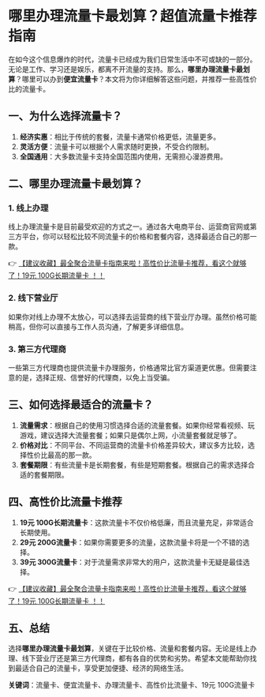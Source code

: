 # 哪里办理流量卡最划算？超值流量卡推荐指南

在如今这个信息爆炸的时代，流量卡已经成为我们日常生活中不可或缺的一部分。无论是工作、学习还是娱乐，都离不开流量的支持。那么，**哪里办理流量卡最划算**？哪里可以办到**便宜流量卡**？本文将为你详细解答这些问题，并推荐一些高性价比的流量卡。

## 一、为什么选择流量卡？

1. **经济实惠**：相比于传统的套餐，流量卡通常价格更低，流量更多。
2. **灵活方便**：流量卡可以根据个人需求随时更换，不受合约限制。
3. **全国通用**：大多数流量卡支持全国范围内使用，无需担心漫游费用。

## 二、哪里办理流量卡最划算？

### 1. 线上办理
线上办理流量卡是目前最受欢迎的方式之一。通过各大电商平台、运营商官网或第三方平台，你可以轻松比较不同流量卡的价格和套餐内容，选择最适合自己的那一款。

👉 [【建议收藏】最全聚合流量卡指南来啦！高性价比流量卡推荐，看这个就够了！19元 100G长期流量卡 ！！](https://bit.ly/Liuliangka)

### 2. 线下营业厅
如果你对线上办理不太放心，可以选择去运营商的线下营业厅办理。虽然价格可能稍高，但你可以直接与工作人员沟通，了解更多详细信息。

### 3. 第三方代理商
一些第三方代理商也提供流量卡办理服务，价格通常比官方渠道更优惠。但需要注意的是，选择正规、信誉好的代理商，以免上当受骗。

## 三、如何选择最适合的流量卡？

1. **流量需求**：根据自己的使用习惯选择合适的流量套餐。如果你经常看视频、玩游戏，建议选择大流量套餐；如果只是偶尔上网，小流量套餐就足够了。
2. **价格对比**：不同平台、不同运营商的流量卡价格差异较大，建议多方比较，选择性价比最高的那一款。
3. **套餐期限**：有些流量卡是长期套餐，有些是短期套餐。根据自己的需求选择合适的套餐期限。

## 四、高性价比流量卡推荐

1. **19元 100G长期流量卡**：这款流量卡不仅价格低廉，而且流量充足，非常适合长期使用。
2. **29元 200G流量卡**：如果你需要更多的流量，这款流量卡将是一个不错的选择。
3. **39元 300G流量卡**：对于流量需求非常大的用户，这款流量卡无疑是最佳选择。

👉 [【建议收藏】最全聚合流量卡指南来啦！高性价比流量卡推荐，看这个就够了！19元 100G长期流量卡 ！！](https://bit.ly/Liuliangka)

## 五、总结

选择**哪里办理流量卡最划算**，关键在于比较价格、流量和套餐内容。无论是线上办理、线下营业厅还是第三方代理商，都有各自的优势和劣势。希望本文能帮助你找到最适合自己的流量卡，享受更加便捷、经济的网络生活。

**关键词**：流量卡、便宜流量卡、办理流量卡、高性价比流量卡、19元 100G流量卡
